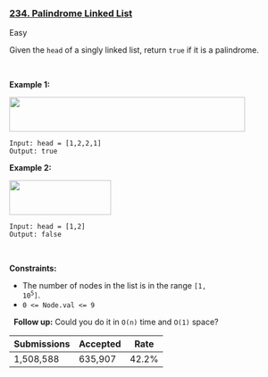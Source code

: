 ### [234. Palindrome Linked List](https://leetcode.com/problems/palindrome-linked-list/)

Easy

Given the `` head `` of a singly linked list, return `` true `` if it is a palindrome.

 

__Example 1:__

<img alt="" src="https://assets.leetcode.com/uploads/2021/03/03/pal1linked-list.jpg" style="width: 422px; height: 62px;"/>

```
Input: head = [1,2,2,1]
Output: true
```

__Example 2:__

<img alt="" src="https://assets.leetcode.com/uploads/2021/03/03/pal2linked-list.jpg" style="width: 182px; height: 62px;"/>

```
Input: head = [1,2]
Output: false
```

 

__Constraints:__

*   The number of nodes in the list is in the range <code>[1, 10<sup>5</sup>]</code>.
*   `` 0 <= Node.val <= 9 ``

 
__Follow up:__ Could you do it in `` O(n) `` time and `` O(1) `` space?

| Submissions    | Accepted     | Rate   |
| -------------- | ------------ | ------ |
| 1,508,588 | 635,907 | 42.2% |